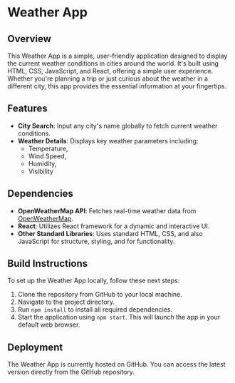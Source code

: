 # Weather App

## Overview
This Weather App is a simple, user-friendly application designed to display the current weather conditions in cities around the world. It's built using HTML, CSS, JavaScript, and React, offering a simple user experience. Whether you're planning a trip or just curious about the weather in a different city, this app provides the essential information at your fingertips.

## Features
- **City Search**: Input any city's name globally to fetch current weather conditions.
- **Weather Details**: Displays key weather parameters including:
  - Temperature,
  - Wind Speed,
  - Humidity,
  - Visibility

## Dependencies
- **OpenWeatherMap API**: Fetches real-time weather data from [OpenWeatherMap](https://openweathermap.org/).
- **React**: Utilizes React framework for a dynamic and interactive UI.
- **Other Standard Libraries**: Uses standard HTML, CSS, and also JavaScript for structure, styling, and for functionality.

## Build Instructions
To set up the Weather App locally, follow these next steps:

1. Clone the repository from GitHub to your local machine.
2. Navigate to the project directory.
3. Run `npm install` to install all required dependencies.
4. Start the application using `npm start`. This will launch the app in your default web browser.

## Deployment
The Weather App is currently hosted on GitHub. You can access the latest version directly from the GitHub repository.

